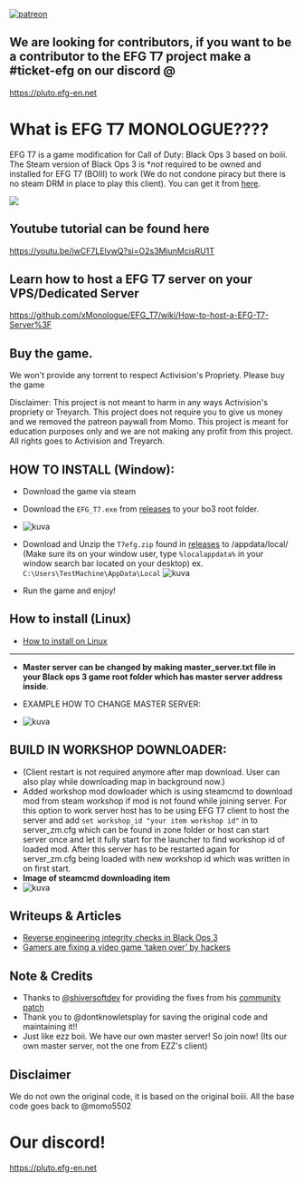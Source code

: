 [![patreon](https://img.shields.io/badge/Patreon-support-red.svg?logo=patreon)](https://www.patreon.com/efgservers)

## We are looking for contributors, if you want to be a contributor to the EFG T7 project make a #ticket-efg on our discord @
https://pluto.efg-en.net

# What is EFG T7 MONOLOGUE????

EFG T7 is a game modification for Call of Duty: Black Ops 3 based on boiii.  
The Steam version of Black Ops 3 is **not* required to be owned and installed for EFG T7 (BOIII) to work (We do not condone piracy but there is no steam DRM in place to play this client). You can get it from <a href="https://store.steampowered.com/app/311210/Call_of_Duty_Black_Ops_III/">here</a>.

<img src="https://cdn.discordapp.com/attachments/623352372998963233/1131209997724942457/EFG_Black_Logo_512x512.gif">

## Youtube tutorial can be found here
https://youtu.be/jwCF7LElywQ?si=O2s3MjunMcisRU1T

## Learn how to host a EFG T7 server on your VPS/Dedicated Server
https://github.com/xMonologue/EFG_T7/wiki/How-to-host-a-EFG-T7-Server%3F

## Buy the game. 

We won't provide any torrent to respect Activision's Propriety. Please buy the game

Disclaimer: This project is not meant to harm in any ways Activision's propriety or Treyarch. This project does not require you to give us money and we removed the patreon paywall from Momo. This project is meant for education purposes only and we are not making any profit from this project. All rights goes to Activision and Treyarch.

## HOW TO INSTALL (Window):
- Download the game via steam
- Download the ```EFG_T7.exe``` from [releases](https://github.com/xMonologue/EFG_T7/releases) to your bo3 root folder.
- ![kuva](https://github.com/xMonologue/EFG_T7/assets/77815199/90ee96e3-d36f-4ea2-9960-1f9bd128a126)

- Download and Unzip the ```T7efg.zip``` found in [releases](https://github.com/xMonologue/EFG_T7/releases) to /appdata/local/ (Make sure its on your window user, type ```%localappdata%``` in your window search bar located on your desktop) ex. ```C:\Users\TestMachine\AppData\Local```
  ![kuva](https://github.com/xMonologue/EFG_T7/assets/77815199/b211ac18-5e3e-4203-a4b2-914081d908db)

- Run the game and enjoy!

## How to install (Linux)
-  [How to install on Linux](https://github.com/xMonologue/EFG_T7/wiki/How-to-run-EFG-T7-on-Linux)

--------------------------------------------------------------------------------------------------------------------------------------------------------------------------------------------------------------------------------------------------------
- **Master server can be changed by making master_server.txt file in your Black ops 3 game root folder which has master server address inside**. 

- EXAMPLE HOW TO CHANGE MASTER SERVER:
- ![kuva](https://github.com/xMonologue/EFG_T7/assets/77815199/e008ce5b-1a65-416b-9ee3-90290f65d2f8)

## BUILD IN WORKSHOP DOWNLOADER:
- (Client restart is not required anymore after map download. User can also play while downloading map in background now.)
- Added workshop mod dowloader which is using steamcmd to download mod from steam workshop if mod is not found while joining server. For this option to work server host has to be using EFG T7 client to host the server and add ```set workshop_id "your item workshop id"``` in to server_zm.cfg which can be found in zone folder or host can start server once and let it fully start for the launcher to find workshop id of loaded mod. After this server has to be restarted again for server_zm.cfg being loaded with new workshop id which was written in on first start.
- **Image of steamcmd downloading item**
- ![kuva](https://github.com/xMonologue/EFG_T7/assets/77815199/8d48ccc4-c2f5-415a-b792-ba39770d052a)




## Writeups & Articles

- <a href="https://momo5502.com/posts/2022-11-17-reverse-engineering-integrity-checks-in-black-ops-3/">Reverse engineering integrity checks in Black Ops 3</a>
- <a href="https://techcrunch.com/2023/02/28/gamers-are-fixing-a-video-game-taken-over-by-hackers/">Gamers are fixing a video game ‘taken over’ by hackers</a>

## Note & Credits
- Thanks to <a href="https://github.com/shiversoftdev">@shiversoftdev</a> for providing the fixes from his <a href="https://github.com/shiversoftdev/t7patch">community patch</a>
- Thank you to @dontknowletsplay for saving the original code and maintaining it!!
- Just like ezz boii. We have our own master server! So join now! (Its our own master server, not the one from EZZ's client)

## Disclaimer
We do not own the original code, it is based on the original boiii. All the base code goes back to @momo5502

# Our discord!
https://pluto.efg-en.net
